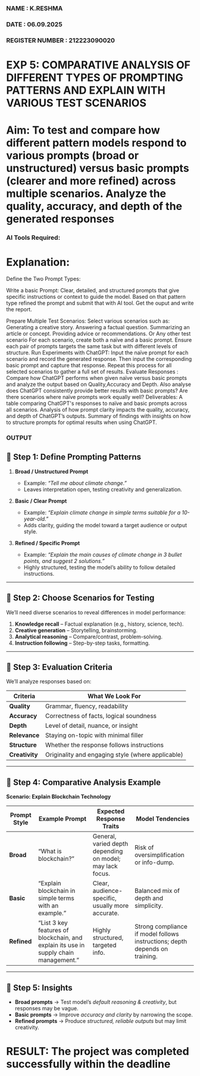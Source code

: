### NAME : K.RESHMA
### DATE : 06.09.2025
### REGISTER NUMBER : 212223090020

# EXP 5: COMPARATIVE ANALYSIS OF DIFFERENT TYPES OF PROMPTING PATTERNS AND EXPLAIN WITH VARIOUS TEST SCENARIOS

# Aim: To test and compare how different pattern models respond to various prompts (broad or unstructured) versus basic prompts (clearer and more refined) across multiple scenarios.  Analyze the quality, accuracy, and depth of the generated responses 

### AI Tools Required: 

# Explanation: 
Define the Two Prompt Types:

Write a basic Prompt: Clear, detailed, and structured prompts that give specific instructions or context to guide the model.
Based on that pattern type refined the prompt and submit that with AI tool.
Get the ouput and write the report.

Prepare Multiple Test Scenarios:
Select various scenarios such as:
Generating a creative story.
Answering a factual question.
Summarizing an article or concept.
Providing advice or recommendations.
Or Any other test scenario
For each scenario, create both a naïve and a basic prompt. Ensure each pair of prompts targets the same task but with different levels of structure.
Run Experiments with ChatGPT:
Input the naïve prompt for each scenario and record the generated response.
Then input the corresponding basic prompt and capture that response.
Repeat this process for all selected scenarios to gather a full set of results.
Evaluate Responses : 
	Compare how ChatGPT performs when given naïve versus basic prompts and analyze the output based on Quality,Accuracy and Depth. Also analyse does ChatGPT consistently provide better results with basic prompts? Are there scenarios where naïve prompts work equally well?
Deliverables:
A table comparing ChatGPT's responses to naïve and basic prompts across all scenarios.
Analysis of how prompt clarity impacts the quality, accuracy, and depth of ChatGPT’s outputs.
Summary of findings with insights on how to structure prompts for optimal results when using ChatGPT.


### OUTPUT

## 🔹 Step 1: Define Prompting Patterns

1. **Broad / Unstructured Prompt**

   * Example: *“Tell me about climate change.”*
   * Leaves interpretation open, testing creativity and generalization.

2. **Basic / Clear Prompt**

   * Example: *“Explain climate change in simple terms suitable for a 10-year-old.”*
   * Adds clarity, guiding the model toward a target audience or output style.

3. **Refined / Specific Prompt**

   * Example: *“Explain the main causes of climate change in 3 bullet points, and suggest 2 solutions.”*
   * Highly structured, testing the model’s ability to follow detailed instructions.

---

## 🔹 Step 2: Choose Scenarios for Testing

We’ll need diverse scenarios to reveal differences in model performance:

1. **Knowledge recall** – Factual explanation (e.g., history, science, tech).
2. **Creative generation** – Storytelling, brainstorming.
3. **Analytical reasoning** – Compare/contrast, problem-solving.
4. **Instruction following** – Step-by-step tasks, formatting.

---

## 🔹 Step 3: Evaluation Criteria

We’ll analyze responses based on:

| **Criteria**   | **What We Look For**                              |
| -------------- | ------------------------------------------------- |
| **Quality**    | Grammar, fluency, readability                     |
| **Accuracy**   | Correctness of facts, logical soundness           |
| **Depth**      | Level of detail, nuance, or insight               |
| **Relevance**  | Staying on-topic with minimal filler              |
| **Structure**  | Whether the response follows instructions         |
| **Creativity** | Originality and engaging style (where applicable) |

---

## 🔹 Step 4: Comparative Analysis Example

**Scenario: Explain Blockchain Technology**

| Prompt Style | Example Prompt                                                                       | Expected Response Traits                                  | Model Tendencies                                                            |
| ------------ | ------------------------------------------------------------------------------------ | --------------------------------------------------------- | --------------------------------------------------------------------------- |
| **Broad**    | “What is blockchain?”                                                                | General, varied depth depending on model; may lack focus. | Risk of oversimplification or info-dump.                                    |
| **Basic**    | “Explain blockchain in simple terms with an example.”                                | Clear, audience-specific, usually more accurate.          | Balanced mix of depth and simplicity.                                       |
| **Refined**  | “List 3 key features of blockchain, and explain its use in supply chain management.” | Highly structured, targeted info.                         | Strong compliance if model follows instructions; depth depends on training. |

---

## 🔹 Step 5: Insights

* **Broad prompts** → Test model’s *default reasoning & creativity*, but responses may be vague.
* **Basic prompts** → Improve *accuracy and clarity* by narrowing the scope.
* **Refined prompts** → Produce *structured, reliable outputs* but may limit creativity.

# RESULT: The project was completed successfully within the deadline
